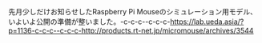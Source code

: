 先月少しだけお知らせしたRaspberry Pi Mouseのシミュレーション用モデル、いよいよ公開の準備が整いました。-c-c-c--c-c-c-https://lab.ueda.asia/?p=1136-c-c-c--c-c-c-http://products.rt-net.jp/micromouse/archives/3544

